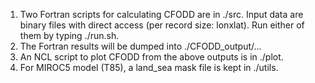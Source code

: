 1. Two Fortran scripts for calculating CFODD are in ./src. 
   Input data are binary files with direct access (per record size: lonxlat).
   Run either of them by typing ./run.sh.
2. The Fortran results will be dumped into ./CFODD_output/...
3. An NCL script to plot CFODD from the above outputs is in ./plot.
4. For MIROC5 model (T85), a land_sea mask file is kept in ./utils. 

